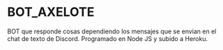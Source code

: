 # BOT_AXELOTE

BOT que responde cosas dependiendo los mensajes que se envian en el chat de texto de Discord.
Programado en Node JS y subido a Heroku.
